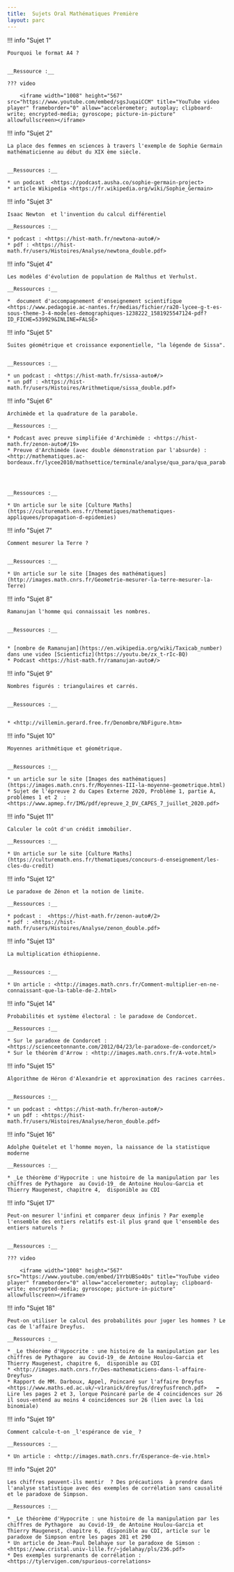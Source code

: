 ```yaml
---
title:  Sujets Oral Mathématiques Première
layout: parc
---
```




!!! info "Sujet 1"

    Pourquoi le format A4 ?  


    __Ressource :__

    ??? video

        <iframe width="1008" height="567" src="https://www.youtube.com/embed/sgsJuqaiCCM" title="YouTube video player" frameborder="0" allow="accelerometer; autoplay; clipboard-write; encrypted-media; gyroscope; picture-in-picture" allowfullscreen></iframe>



!!! info "Sujet 2"

    La place des femmes en sciences à travers l'exemple de Sophie Germain mathématicienne au début du XIX ème siècle.


    __Ressources :__  
    
    * un podcast  <https://podcast.ausha.co/sophie-germain-project>
    * article Wikipedia <https://fr.wikipedia.org/wiki/Sophie_Germain>



!!! info "Sujet 3"

    Isaac Newton  et l'invention du calcul différentiel  

    __Ressources :__  
    
    * podcast : <https://hist-math.fr/newtona-auto#/>
    * pdf : <https://hist-math.fr/users/Histoires/Analyse/newtona_double.pdf>



!!! info "Sujet 4"

    Les modèles d'évolution de population de Malthus et Verhulst.
    
    __Ressources :__

    *  document d'accompagnement d'enseignement scientifique <https://www.pedagogie.ac-nantes.fr/medias/fichier/ra20-lycee-g-t-es-sous-theme-3-4-modeles-demographiques-1238222_1581925547124-pdf?ID_FICHE=539929&INLINE=FALSE>


!!! info "Sujet 5"

    Suites géométrique et croissance exponentielle, "la légende de Sissa".
    
    
    __Ressources :__

    * un podcast : <https://hist-math.fr/sissa-auto#/>
    * un pdf : <https://hist-math.fr/users/Histoires/Arithmetique/sissa_double.pdf>



!!! info "Sujet 6"

    Archimède et la quadrature de la parabole.    
    
    __Ressources :__

    * Podcast avec preuve simplifiée d'Archimède : <https://hist-math.fr/zenon-auto#/19>
    * Preuve d'Archimède (avec double démonstration par l'absurde) : <http://mathematiques.ac-bordeaux.fr/lycee2010/mathsettice/terminale/analyse/qua_para/qua_parab.pdf>


    
    
    __Ressources :__

    * Un article sur le site [Culture Maths](https://culturemath.ens.fr/thematiques/mathematiques-appliquees/propagation-d-epidemies)




!!! info "Sujet 7"

    Comment mesurer la Terre ?
    
    
    __Ressources :__

    * Un article sur le site [Images des mathématiques](http://images.math.cnrs.fr/Geometrie-mesurer-la-terre-mesurer-la-Terre)



!!! info "Sujet 8"

    Ramanujan l'homme qui connaissait les nombres.
    

    __Ressources :__


    * [nombre de Ramanujan](https://en.wikipedia.org/wiki/Taxicab_number) dans une video [Scienticfiz](https://youtu.be/zx_t-rIc-BQ)
    * Podcast <https://hist-math.fr/ramanujan-auto#/>


!!! info "Sujet 9"

    Nombres figurés : triangulaires et carrés.
    

    __Ressources :__


    * <http://villemin.gerard.free.fr/Denombre/NbFigure.htm>


!!! info "Sujet 10"

    Moyennes arithmétique et géométrique.
    
    
    __Ressources :__

    * un article sur le site [Images des mathématiques](https://images.math.cnrs.fr/Moyennes-III-la-moyenne-geometrique.html)
    * Sujet de l'épreuve 2 du Capes Externe 2020, Problème 1, partie A, problèmes 1 et 2  : <https://www.apmep.fr/IMG/pdf/epreuve_2_DV_CAPES_7_juillet_2020.pdf>


!!! info "Sujet 11"

    Calculer le coût d'un crédit immobilier.

    __Ressources :__

    * Un article sur le site [Culture Maths](https://culturemath.ens.fr/thematiques/concours-d-enseignement/les-cles-du-credit)



!!! info "Sujet 12"

    Le paradoxe de Zénon et la notion de limite.

    __Ressources :__

    * podcast :  <https://hist-math.fr/zenon-auto#/2>
    * pdf : <https://hist-math.fr/users/Histoires/Analyse/zenon_double.pdf>


!!! info "Sujet 13"

    La multiplication éthiopienne.


    __Ressources :__

    * Un article : <http://images.math.cnrs.fr/Comment-multiplier-en-ne-connaissant-que-la-table-de-2.html>


!!! info "Sujet 14"

    Probabilités et système électoral : le paradoxe de Condorcet.

    __Ressources :__

    * Sur le paradoxe de Condorcet : <https://scienceetonnante.com/2012/04/23/le-paradoxe-de-condorcet/>
    * Sur le théorèm d'Arrow : <http://images.math.cnrs.fr/A-vote.html>


!!! info "Sujet 15"

    Algorithme de Héron d'Alexandrie et approximation des racines carrées.


    __Ressources :__ 

    * un podcast : <https://hist-math.fr/heron-auto#/>
    * un pdf : <https://hist-math.fr/users/Histoires/Analyse/heron_double.pdf>


!!! info "Sujet 16"

    Adolphe Quételet et l'homme moyen, la naissance de la statistique moderne

    __Ressources :__ 

    * _Le théorème d'Hypocrite : une histoire de la manipulation par les chiffres de Pythagore  au Covid-19_ de Antoine Houlou-Garcia et Thierry Maugenest, chapitre 4,  disponible au CDI


!!! info "Sujet 17"

    Peut-on mesurer l'infini et comparer deux infinis ? Par exemple l'ensemble des entiers relatifs est-il plus grand que l'ensemble des entiers naturels ?


    __Ressources :__

    ??? video

        <iframe width="1008" height="567" src="https://www.youtube.com/embed/1YrbUBSo4Os" title="YouTube video player" frameborder="0" allow="accelerometer; autoplay; clipboard-write; encrypted-media; gyroscope; picture-in-picture" allowfullscreen></iframe>


!!! info "Sujet 18"

    Peut-on utiliser le calcul des probabilités pour juger les hommes ? Le cas de l'affaire Dreyfus.

    __Ressources :__ 

    * _Le théorème d'Hypocrite : une histoire de la manipulation par les chiffres de Pythagore  au Covid-19_ de Antoine Houlou-Garcia et Thierry Maugenest, chapitre 6,  disponible au CDI
    * <http://images.math.cnrs.fr/Des-mathematiciens-dans-l-affaire-Dreyfus>
    * Rapport de MM. Darboux, Appel, Poincaré sur l'affaire Dreyfus <https://www.maths.ed.ac.uk/~v1ranick/dreyfus/dreyfusfrench.pdf>   ➡️   Lire les pages 2 et 3, lorque Poincaré parle de 4 coincidences sur 26 il sous-entend au moins 4 coincidences sur 26 (lien avec la loi binomiale)

!!! info "Sujet 19"

    Comment calcule-t-on _l'espérance de vie_ ? 

    __Ressources :__ 

    * Un article : <http://images.math.cnrs.fr/Esperance-de-vie.html>


!!! info "Sujet 20"

    Les chiffres peuvent-ils mentir  ? Des précautions  à prendre dans l'analyse statistique avec des exemples de corrélation sans causalité et le paradoxe de Simpson.

    __Ressources :__ 

    * _Le théorème d'Hypocrite : une histoire de la manipulation par les chiffres de Pythagore  au Covid-19_ de Antoine Houlou-Garcia et Thierry Maugenest, chapitre 6,  disponible au CDI, article sur le paradoxe de Simpson entre les pages 281 et 290 
    * Un article de Jean-Paul Delahaye sur le paradoxe de Simson : <https://www.cristal.univ-lille.fr/~jdelahay/pls/236.pdf>
    * Des exemples surprenants de corrélation : <https://tylervigen.com/spurious-correlations>
